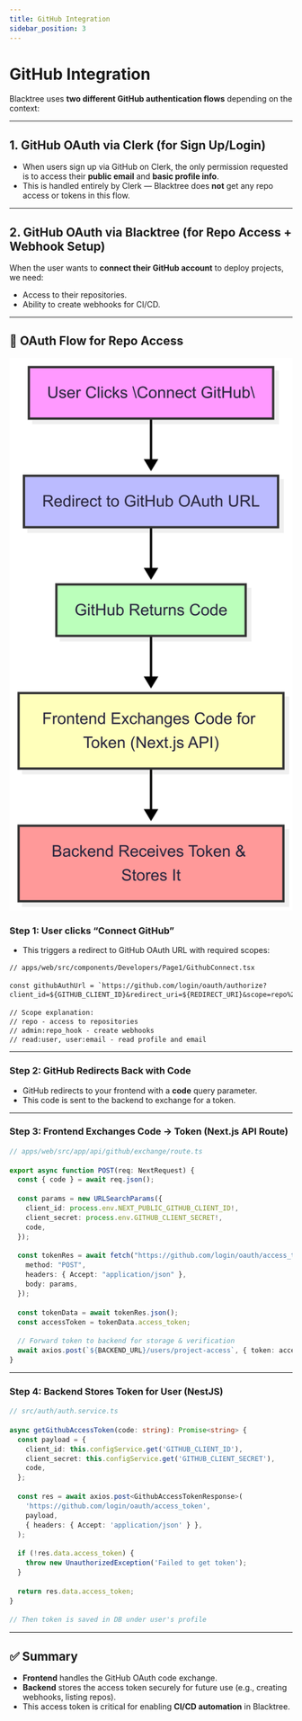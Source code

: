 ```yaml
---
title: GitHub Integration
sidebar_position: 3
---
```


# GitHub Integration

Blacktree uses **two different GitHub authentication flows** depending on the context:

---

## 1. GitHub OAuth via Clerk (for Sign Up/Login)

* When users sign up via GitHub on Clerk, the only permission requested is to access their **public email** and **basic profile info**.
* This is handled entirely by Clerk — Blacktree does **not** get any repo access or tokens in this flow.

---

## 2. GitHub OAuth via Blacktree (for Repo Access + Webhook Setup)

When the user wants to **connect their GitHub account** to deploy projects, we need:

* Access to their repositories.
* Ability to create webhooks for CI/CD.

---

## 🧩 OAuth Flow for Repo Access

![alt text](<Untitled diagram _ Mermaid Chart-2025-08-01-171825.png>)

### Step 1: User clicks “Connect GitHub”

* This triggers a redirect to GitHub OAuth URL with required scopes:

```tsx
// apps/web/src/components/Developers/Page1/GithubConnect.tsx

const githubAuthUrl = `https://github.com/login/oauth/authorize?client_id=${GITHUB_CLIENT_ID}&redirect_uri=${REDIRECT_URI}&scope=repo%20admin:repo_hook%20read:user%20user:email`;

// Scope explanation:
// repo - access to repositories
// admin:repo_hook - create webhooks
// read:user, user:email - read profile and email
```

---

### Step 2: GitHub Redirects Back with Code

* GitHub redirects to your frontend with a **code** query parameter.
* This code is sent to the backend to exchange for a token.

---

### Step 3: Frontend Exchanges Code → Token (Next.js API Route)

```ts
// apps/web/src/app/api/github/exchange/route.ts

export async function POST(req: NextRequest) {
  const { code } = await req.json();

  const params = new URLSearchParams({
    client_id: process.env.NEXT_PUBLIC_GITHUB_CLIENT_ID!,
    client_secret: process.env.GITHUB_CLIENT_SECRET!,
    code,
  });

  const tokenRes = await fetch("https://github.com/login/oauth/access_token", {
    method: "POST",
    headers: { Accept: "application/json" },
    body: params,
  });

  const tokenData = await tokenRes.json();
  const accessToken = tokenData.access_token;

  // Forward token to backend for storage & verification
  await axios.post(`${BACKEND_URL}/users/project-access`, { token: accessToken }, { withCredentials: true });
}
```

---

### Step 4: Backend Stores Token for User (NestJS)

```ts
// src/auth/auth.service.ts

async getGithubAccessToken(code: string): Promise<string> {
  const payload = {
    client_id: this.configService.get('GITHUB_CLIENT_ID'),
    client_secret: this.configService.get('GITHUB_CLIENT_SECRET'),
    code,
  };

  const res = await axios.post<GithubAccessTokenResponse>(
    'https://github.com/login/oauth/access_token',
    payload,
    { headers: { Accept: 'application/json' } },
  );

  if (!res.data.access_token) {
    throw new UnauthorizedException('Failed to get token');
  }

  return res.data.access_token;
}

// Then token is saved in DB under user's profile
```

---

## ✅ Summary

* **Frontend** handles the GitHub OAuth code exchange.
* **Backend** stores the access token securely for future use (e.g., creating webhooks, listing repos).
* This access token is critical for enabling **CI/CD automation** in Blacktree.